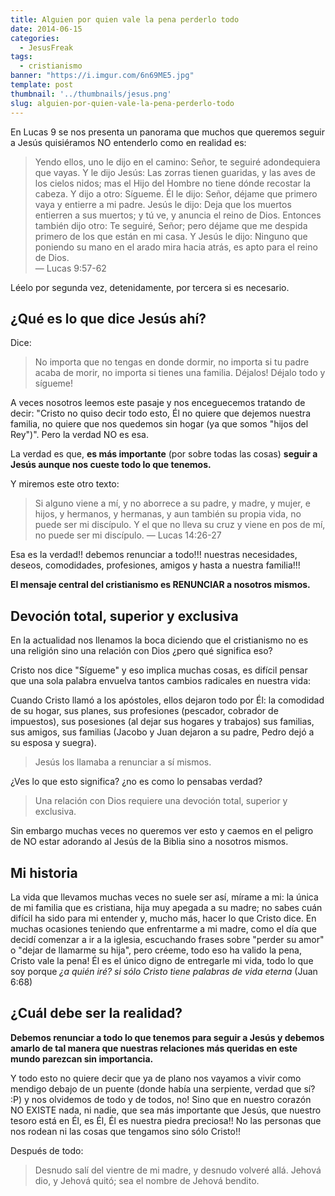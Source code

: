 ```yaml
---
title: Alguien por quien vale la pena perderlo todo
date: 2014-06-15
categories:
  - JesusFreak
tags:
  - cristianismo
banner: "https://i.imgur.com/6n69ME5.jpg"
template: post
thumbnail: '../thumbnails/jesus.png'
slug: alguien-por-quien-vale-la-pena-perderlo-todo
---
```


En Lucas 9 se nos presenta un panorama que muchos que queremos seguir a Jesús quisiéramos NO entenderlo como en realidad es:

> Yendo ellos, uno le dijo en el camino: Señor, te seguiré adondequiera que vayas. Y le dijo Jesús: Las zorras tienen guaridas, y las aves de los cielos nidos; mas el Hijo del Hombre no tiene dónde recostar la cabeza. Y dijo a otro: Sígueme. Él le dijo: Señor, déjame que primero vaya y entierre a mi padre. Jesús le dijo: Deja que los muertos entierren a sus muertos; y tú ve, y anuncia el reino de Dios. Entonces también dijo otro: Te seguiré, Señor; pero déjame que me despida primero de los que están en mi casa. Y Jesús le dijo: Ninguno que poniendo su mano en el arado mira hacia atrás, es apto para el reino de Dios.<br />
> — Lucas 9:57-62

Léelo por segunda vez, detenidamente, por tercera si es necesario.

## ¿Qué es lo que dice Jesús ahí?

Dice:

> No importa que no tengas en donde dormir, no importa si tu padre acaba de morir, no importa si tienes una familia. Déjalos! Déjalo todo y sígueme!

A veces nosotros leemos este pasaje y nos enceguecemos tratando de decir: "Cristo no quiso decir todo esto, Él no quiere que dejemos nuestra familia, no quiere que nos quedemos sin hogar (ya que somos "hijos del Rey")". Pero la verdad NO es esa.

La verdad es que, **es más importante** (por sobre todas las cosas) **seguir a Jesús aunque nos cueste todo lo que tenemos.**

Y miremos este otro texto:

> Si alguno viene a mí, y no aborrece a su padre, y madre, y mujer, e hijos, y hermanos, y hermanas, y aun también su propia vida, no puede ser mi discípulo. Y el que no lleva su cruz y viene en pos de mí, no puede ser mi discípulo. — Lucas 14:26-27

Esa es la verdad!! debemos renunciar a todo!!! nuestras necesidades, deseos, comodidades, profesiones, amigos y hasta a nuestra familia!!!

**El mensaje central del cristianismo es RENUNCIAR a nosotros mismos.**

## Devoción total, superior y exclusiva

En la actualidad nos llenamos la boca diciendo que el cristianismo no es una religión sino una relación con Dios ¿pero qué significa eso?

Cristo nos dice "Sígueme" y eso implica muchas cosas, es difícil pensar que una sola palabra envuelva tantos cambios radicales en nuestra vida:

Cuando Cristo llamó a los apóstoles, ellos dejaron todo por Él: la comodidad de su hogar, sus planes, sus profesiones (pescador, cobrador de impuestos), sus posesiones (al dejar sus hogares y trabajos) sus familias, sus amigos, sus familias (Jacobo y Juan dejaron a su padre, Pedro dejó a su esposa y suegra).

> Jesús los llamaba a renunciar a sí mismos.

¿Ves lo que esto significa? ¿no es como lo pensabas verdad?

> Una relación con Dios requiere una devoción total, superior y exclusiva.

Sin embargo muchas veces no queremos ver esto y caemos en el peligro de NO estar adorando al Jesús de la Biblia sino a nosotros mismos.

## Mi historia

La vida que llevamos muchas veces no suele ser así, mírame a mi: la única de mi familia que es cristiana, hija muy apegada a su madre; no sabes cuán difícil ha sido para mi entender y, mucho más, hacer lo que Cristo dice. En muchas ocasiones teniendo que enfrentarme a mi madre, como el día que decidí comenzar a ir a la iglesia, escuchando frases sobre "perder su amor" o "dejar de llamarme su hija", pero créeme, todo eso ha valido la pena, Cristo vale la pena! Él es el único digno de entregarle mi vida, todo lo que soy porque _¿a quién iré? si sólo Cristo tiene palabras de vida eterna_ (Juan 6:68)

## ¿Cuál debe ser la realidad?

**Debemos renunciar a todo lo que tenemos para seguir a Jesús y debemos amarlo de tal manera que nuestras relaciones más queridas en este mundo parezcan sin importancia.**

Y todo esto no quiere decir que ya de plano nos vayamos a vivir como mendigo debajo de un puente (donde había una serpiente, verdad que sí? :P) y nos olvidemos de todo y de todos, no! Sino que en nuestro corazón NO EXISTE nada, ni nadie, que sea más importante que Jesús, que nuestro tesoro está en Él, es Él, Él es nuestra piedra preciosa!! No las personas que nos rodean ni las cosas que tengamos sino sólo Cristo!!

Después de todo:

> Desnudo salí del vientre de mi madre, y desnudo volveré allá. Jehová dio, y Jehová quitó; sea el nombre de Jehová bendito.
